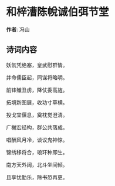 # 和梓漕陈帨诚伯弭节堂

**作者**: 冯山

## 诗词内容

妖氛凭绝塞，皇武慰群情。

并命儒臣起，同谋将略明。

前锋殱丑虏，降仗委高旌。

拓境新图展，收功寸草横。

投戈宜偃息，奠枕觉澄清。

广榭宏经构，群公共落成。

唱酬风月冷，谈议鬼神惊。

锦绣移将合，琅玕种即生。

南方天外阔，北斗坐间倾。

且享忧勤乐，除书恐再更。

